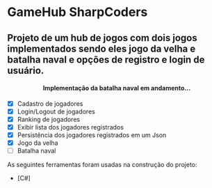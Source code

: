 # GameHub SharpCoders
## Projeto de um hub de jogos com dois jogos implementados sendo eles jogo da velha e batalha naval e opções de registro e login de usuário.

<h4 align="center"> 
	  Implementação da batalha naval em andamento...  
</h4>

- [x] Cadastro de jogadores
- [x] Login/Logout de jogadores
- [x] Ranking de jogadores
- [x] Exibir lista dos jogadores registrados
- [x] Persistência dos jogadores registrados em um Json
- [x] Jogo da velha
- [ ] Batalha naval

As seguintes ferramentas foram usadas na construção do projeto:

- [C#]
